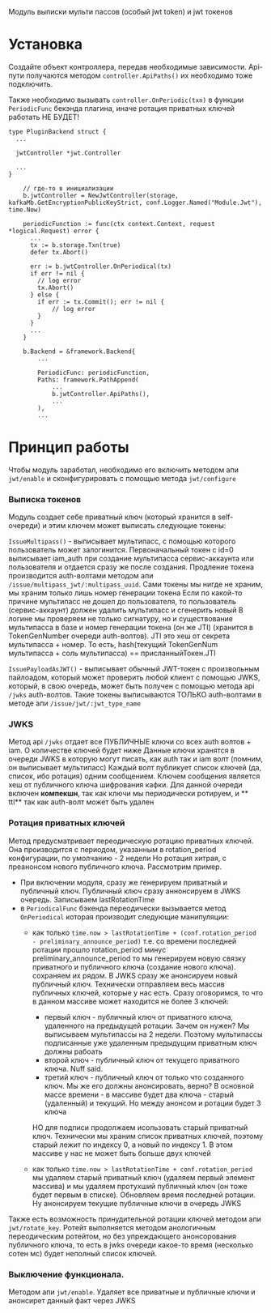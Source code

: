 Модуль выписки мульти пассов (особый jwt token) и jwt токенов

# Установка

Создайте объект контроллера, передав необходимые зависимости. Api-пути получаются методом `controller.ApiPaths()` их
необходимо тоже подключить.

Также необходимо вызывать `controller.OnPeriodic(txn)` в функции `PeriodicFunc` бекэнда плагина, иначе ротация приватных
ключей работать НЕ БУДЕТ!

```
type PluginBackend struct {
  ...
  
  jwtController *jwt.Controller 
  
  ...    
}

    // где-то в инициализации
    b.jwtController = NewJwtController(storage, kafkaMb.GetEncryptionPublicKeyStrict, conf.Logger.Named("Module.Jwt"), time.Now)
    
    periodicFunction := func(ctx context.Context, request *logical.Request) error {
      ...
      tx := b.storage.Txn(true)
	  defer tx.Abort()

      err := b.jwtController.OnPeriodical(tx)
      if err != nil {
        // log error
        tx.Abort() 
      } else {
        if err := tx.Commit(); err != nil {
            // log error
		}      
      }  
      ...
    }
    
    b.Backend = &framework.Backend{
        ...
        
		PeriodicFunc: periodicFunction,
		Paths: framework.PathAppend(
		    ...
            b.jwtController.ApiPaths(),
            ...
		),
		...
```

# Принцип работы

Чтобы модуль заработал, необходимо его включить методом апи `jwt/enable`
и сконфигурировать с помощью метода `jwt/configure`

### Выписка токенов

Модуль создает себе приватный ключ (который хранится в self-очереди) и этим ключем может выписать следующие токены:

`IssueMultipass()` - выписывает мультипасс, с помощью которого пользователь может залогинится. Первоначальный токен с
id=0 выписывает iam_auth при создание мультипасса сервис-аккаунта или пользователя и отдается сразу же после создания.
Продление токена производится auth-волтами методом апи `/issue/multipass_jwt/:multipass_uuid`. Сами токены мы нигде не
храним, мы храним только лишь номер генерации токена Если по какой-то причине мультипасс не дошел до пользователя, то
пользователь (сервис-аккаунт) должен удалить мультипасс и сгенерить новый В логине мы проверяем не только сигнатуру, но
и существование мультипасса в базе и номер генерации токена (он же JTI) (хранится в TokenGenNumber очереди auth-волтов).
JTI это хеш от секрета мультипасса + номер. То есть, hash(текущий TokenGenNum мультипасса + соль мультипасса) ==
присланныйТокен.JTI

`IssuePayloadAsJWT()` - выписывает обычный JWT-токен с произвольным пайлоадом, который может проверить любой клиент с
помощью JWKS, который, в свою очередь, может быть получен с помощью метода api `/jwks` auth-волтов. Такие токены
выписываются ТОЛЬКО auth-волтами в методе апи `/issue/jwt/:jwt_type_name`

### JWKS

Метод api `/jwks` отдает все ПУБЛИЧНЫЕ ключи со всех auth волтов + iam. О количестве ключей будет ниже Данные ключи
хранятся в очереди JWKS в которую могут писать, как auth так и iam волт (помним, он выписывает мультипасс)
Каждый волт публикует список ключей (да, список, ибо ротация) одним сообщением. Ключем сообщения является хеш от
публичного ключа шифрования кафки. Для данной очереди включен **компекшн**, так как ключи мы периодически ротируем, и **
ttl** так как auth-волт может быть удален

### Ротация приватных ключей

Метод предусматривает переодическую ротацию приватных ключей. Она производится с периодом, указанным в rotation_period
конфигурации, по умолчанию - 2 недели Но ротация хитрая, с преанонсом нового публичного ключа. Рассмотрим пример.

- При включении модуля, сразу же генерируем приватный и публичный ключ. Публичный ключ сразу аннонсируем в JWKS очередь.
  Записываем lastRotationTime
- в `PeriodicalFunc` бэкенда переодически вызывается метод `OnPeriodical`
  которая производит следующие манипуляции:
    - как только `time.now > lastRotationTime + (conf.rotation_period - preliminary_announce_period)`
      т.е. со времени последней ротации прошло rotation_period минус preliminary_announce_period то мы генерируем новую
      связку приватного и публичного ключа (создание нового ключа). сохраняем их рядом. В JWKS сразу же анонсируем новый
      публичный ключ. Технически отправляем весь массив публичных ключей, которые у нас есть. Сразу оговоримся, то что в
      данном массиве может находится не более 3 ключей:
        - первый ключ - публичный ключ от приватного ключа, удаленного на предыдущей ротации. Зачем он нужен? Мы
          выписываем мультипассы на 2 недели. Поэтому мультипассы подписанные уже удаленным предыдущим приватным ключ
          должны рабоать
        - второй ключ - публичный ключ от текущего приватного ключа. Nuff said.
        - третий ключ - публичный ключ от только что созданного ключ. Мы же его должны анонсировать, верно? В основной
          массе времени - в массиве будет два ключа - старый (удаленный) и текущий. Но между анонсом и ротации будет 3
          ключа

      НО для подписи продолжаем исользовать старый приватный ключ. Технически мы храним список приватных ключей, поэтому
      старый лежит по индексу 0, а новый по индексу 1. В этом массиве у нас не может быть больше двух ключей
    - как только `time.now > lastRotationTime + conf.rotation_period`
      мы удаляем старый приватный ключ (удаляем первый элемент массива)
      и мы удаляем протухший публичный ключ (он тоже будет первым в списке). Обновляем время последней ротации. Ну
      анонсируем текущие публичные ключи в очередь JWKS

Также есть возможность принудительной ротации ключей методом апи `jwt/rotate_key`. Ротейт выполняется методом
анологичным переодическим ротейтом, но без упреждающего анонсорования публичного ключа, то есть в jwks очереди какое-то
время (несколько сотен мс) будет неполный список ключей.

### Выключение функционала.

Методом апи `jwt/enable`. Удаляет все приватные и публичные ключи и анонсирет данный факт через JWKS